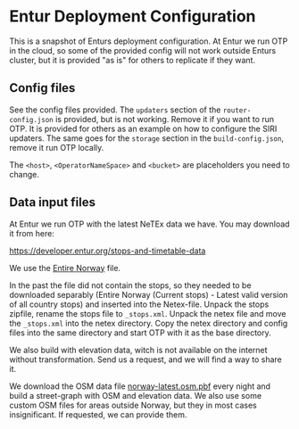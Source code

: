 # Entur Deployment Configuration
This is a snapshot of Enturs deployment configuration. At Entur we run OTP in the cloud, so some of the provided config will not work outside Enturs cluster, but it is provided "as is" for others to replicate if they want. 

## Config files
See the config files provided. The `updaters` section of the `router-config.json` is provided, but is not working. Remove it if you want to run OTP. It is provided for others as an example on how to configure the SIRI updaters. The same goes for the `storage` section in the `build-config.json`, remove it run OTP locally.

The `<host>`, `<OperatorNameSpace>` and `<bucket>` are placeholders you need to change.  


## Data input files

At Entur we run OTP with the latest NeTEx data we have. You may download it from here: 

https://developer.entur.org/stops-and-timetable-data

We use the [Entire Norway](https://storage.googleapis.com/marduk-production/outbound/netex/rb_norway-aggregated-netex.zip) file. 

In the past the file did not contain the stops, so they needed to be downloaded separably (Entire Norway (Current stops) - Latest valid version of all country stops) and inserted into the Netex-file. Unpack the stops zipfile, rename the stops file to `_stops.xml`. Unpack the netex file and move the `_stops.xml` into the netex directory. Copy the netex directory and config files into the same directory and start OTP with it as the base directory.
 
We also build with elevation data, witch is not available on the internet without transformation. Send us a request, and we will find a way to share it.  

We download the OSM data file [norway-latest.osm.pbf](https://download.geofabrik.de/europe/norway.html) every night and build a street-graph with OSM and elevation data. We also use some custom OSM files for areas outside Norway, but they in most cases insignificant. If requested, we can provide them.
 